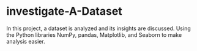 # investigate-A-Dataset
In this project, a dataset is analyzed and its insights are discussed. Using the Python libraries NumPy, pandas, Matplotlib, and Seaborn to make analysis easier.
